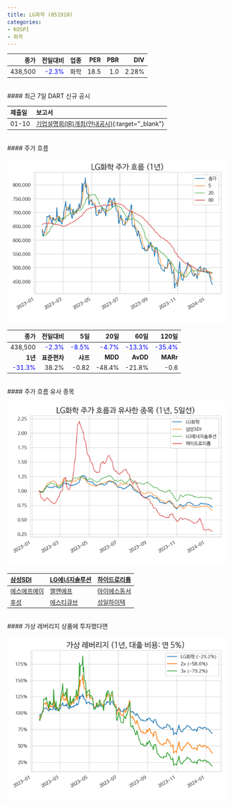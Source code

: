 ```yaml
---
title: LG화학 (051910)
categories:
- KOSPI
- 화학
---
```


|**종가**|**전일대비**|**업종**|**PER**|**PBR**|**DIV**|
|-------:|-----------:|-------:|------:|------:|------:|
|438,500|<span style="color: blue">-2.3%</span>|화학|18.5|1.0|2.28%|

<!-- more -->

<br>
#### 최근 7일 DART 신규 공시<a id="dart"></a>


|**제출일**|**보고서**|
|:-----|:-------|
|01-10|[기업설명회(IR)개최(안내공시)](https://dart.fss.or.kr/dsaf001/main.do?rcpNo=20240110800048){:target="_blank"}|

<br>
#### 주가 흐름<a id="price"></a>

![051910](/assets/images/stock/051910.png)

|**종가**|**전일대비**|**5일**|**20일**|**60일**|**120일**|
|-------:|-----------:|------:|-------:|-------:|--------:|
| 438,500 | <span style="color: blue">-2.3%</span> | <span style="color: blue">-8.5%</span> | <span style="color: blue">-4.7%</span> | <span style="color: blue">-13.3%</span> | <span style="color: blue">-35.4%</span> |
|**1년**|**표준편차**|**샤프**|**MDD**|**AvDD**|**MARr**|
| <span style="color: blue">-31.3%</span> | 38.2% | -0.82 | -48.4% | -21.8% | -0.6 |

<br>
#### 주가 흐름 유사 종목<a id="corr"></a>

![051910](/assets/images/stock/051910_corr.png)

| [삼성SDI](/006400/) | [LG에너지솔루션](/373220/) | [하이드로리튬](/101670/) |
|:---------------------------------------|:---------------------------------------|:---------------------------------------|
| [에스에프에이](/056190/) | [엘앤에프](/066970/) | [아이에스동서](/010780/) |
| [후성](/093370/) | [에스티큐브](/052020/) | [성일하이텍](/365340/) |

<br>
#### 가상 레버리지 상품에 투자했다면<a id="2x"></a>

![051910](/assets/images/stock/051910_2x.png)

[^corr]: 상관계수를 이용하여 분석하였습니다.